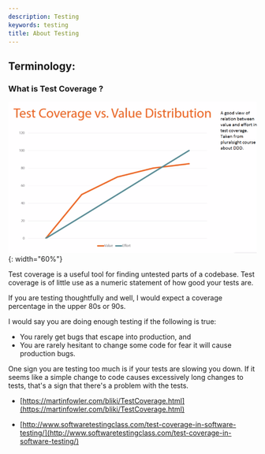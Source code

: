 ```yaml
---
description: Testing
keywords: testing
title: About Testing
---
```


## Terminology:

### What is Test Coverage ?

![Pair programming](/testing/images/value-and-effort-of-test-coverage.png){: width="60%"}

Test coverage is a useful tool for finding untested parts of a codebase. Test coverage is of little use as a numeric statement of how good your tests are.

If you are testing thoughtfully and well, I would expect a coverage percentage in the upper 80s or 90s.

I would say you are doing enough testing if the following is true:

- You rarely get bugs that escape into production, and
- You are rarely hesitant to change some code for fear it will cause production bugs.

One sign you are testing too much is if your tests are slowing you down. If it seems like a simple change to code causes excessively long changes to tests, that's a sign that there's a problem with the tests.

- [https://martinfowler.com/bliki/TestCoverage.html](https://martinfowler.com/bliki/TestCoverage.html)

- [http://www.softwaretestingclass.com/test-coverage-in-software-testing/](http://www.softwaretestingclass.com/test-coverage-in-software-testing/)
